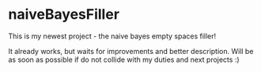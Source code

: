 # naiveBayesFiller

This is my newest project - the naive bayes empty spaces filler!

It already works, but waits for improvements and better description.
Will be as soon as possible if do not collide with my duties and next projects :)
